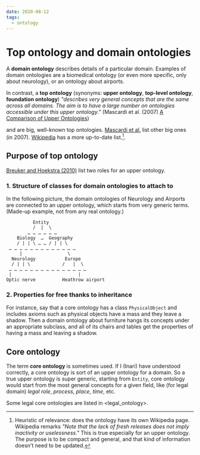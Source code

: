 ```yaml
---
date: 2020-08-12
tags:
  - ontology
---
```


# Top ontology and domain ontologies

A __domain ontology__ describes details of a particular domain. Examples of domain ontologies are a biomedical ontology (or even more specific, only about neurology), or an ontology about airports.

In contrast, a __top ontology__ (synonyms: __upper ontology__, __top-level ontology__, __foundation ontology__) _"describes very general concepts that are the same across all domains. The aim is to have a large number on ontologies accessible under this upper ontology.”_ (Mascardi et al. (2007) [A Comparison of Upper Ontologies](http://personales.upv.es/prosso/resources/MascardiEtAl_WOA07.pdf))

<sumo> and <cyc> are big, well-known top ontologies. [Mascardi et al.](http://personales.upv.es/prosso/resources/MascardiEtAl_WOA07.pdf) list other big ones (in 2007). [Wikipedia](https://en.wikipedia.org/wiki/Upper_ontology#Available_upper_ontologies) has a more up-to-date list.[^1].

## Purpose of top ontology

[Breuker and Hoekstra (2010)](https://www.researchgate.net/publication/227256484_A_Cognitive_Science_Perspective_on_Legal_Ontologies) list two roles for an upper ontology.

### 1. Structure of classes for domain ontologies to attach to

In the following picture, the domain ontologies of Neurology and Airports are connected to an upper ontology, which starts from very generic terms. (Made-up example, not from any real ontology.)

              Entity
              /  |  \
            … … … … … …
        Biology  …  Geography
        / | | \ … … / | | \
     … … … … … … … … … … … … …
         |                 \
      Neurology           Europe
      / | | \            /   |  \
     … … … … … … … … … … … … … … …
     |                         |
    Optic nerve          Heathrow airport



### 2. Properties for free thanks to inheritance

For instance, say that a core ontology has a class `PhysicalObject` and includes axioms such as physical objects have a mass and they leave a shadow. Then a domain ontology about furniture hangs its concepts under an appropriate subclass, and all of its chairs and tables get the properties of having a mass and leaving a shadow.

<!-- > “The first one is to provide a _structure of classes_ where a _domain ontology can hang its main concepts_ as subclasses. It gives a starting position for more detailed modeling. -->
<!-- > The second role is even more interesting: by inheritance one gets already defined properties for free, which helps in consistency checking.” -->

## Core ontology

The term __core ontology__ is sometimes used. If I (Inari) have understood correctly, a core ontology is sort of an upper ontology for a domain. So a true upper ontology is super generic, starting from `Entity`, core ontology would start from the most general concepts for a given field, like (for legal domain) _legal role_, _process_, _place_, _time_, etc.

Some legal core ontologies are listed in <legal_ontology>.


[^1]: Heuristic of relevance: does the ontology have its own Wikipedia page. Wikipedia remarks _"Note that the lack of fresh releases does not imply inactivity or uselessness."_ This is true especially for an upper ontology. The purpose is to be compact and general, and that kind of information doesn't need to be updated.
